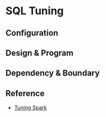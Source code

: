 # SQL Tuning

## Configuration

## Design & Program

## Dependency & Boundary

## Reference

- [Tuning Spark](https://spark.apache.org/docs/latest/tuning.html)


